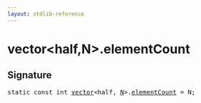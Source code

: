 ```yaml
---
layout: stdlib-reference
---
```


# vector<half,N>.elementCount

## Signature
<pre>
<span class='code_keyword'>static</span> <span class='code_keyword'>const</span> <span class="code_keyword">int</span> <a href="../types/vector/index.html" class="code_type">vector</a>&lt;<span class="code_keyword">half</span>, <a href="../types/vector/index.html#decl-N" class="code_var">N</a>&gt;.<a href="elementcount-7.html" class="code_var">elementCount</a> = N;
</pre>

